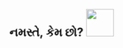 
<h2> નમસ્તે, કેમ છો? <img src="https://media.giphy.com/media/mGcNjsfWAjY5AEZNw6/giphy.gif" width="50"></h2>
<!--
**RonakPandya072/RonakPandya072** is a ✨ _special_ ✨ repository because its `README.md` (this file) appears on your GitHub profile.

Here are some ideas to get you started:

- 🔭 I’m currently working on ...
- 🌱 I’m currently learning ...
- 👯 I’m looking to collaborate on ...
- 🤔 I’m looking for help with ...
- 💬 Ask me about ...
- 📫 How to reach me: ...
- 😄 Pronouns: ...
- ⚡ Fun fact: ...
-->
